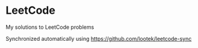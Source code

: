 # LeetCode
My solutions to LeetCode problems

Synchronized automatically using https://github.com/lootek/leetcode-sync
